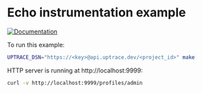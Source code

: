 # Echo instrumentation example

[![Documentation](https://img.shields.io/badge/uptrace-documentation-informational)](https://docs.uptrace.dev/go/opentelemetry-labstack-echo/)

To run this example:

```bash
UPTRACE_DSN="https://<key>@api.uptrace.dev/<project_id>" make
```

HTTP server is running at http://localhost:9999:

```bash
curl -v http://localhost:9999/profiles/admin
```
